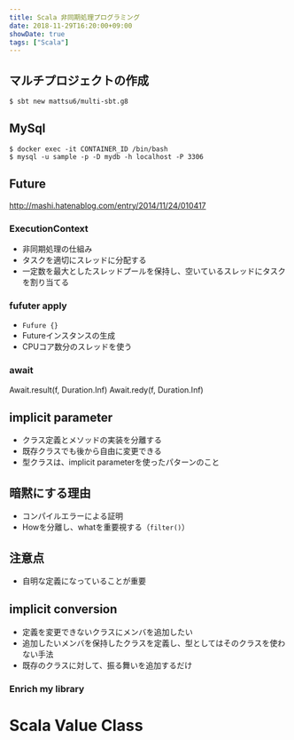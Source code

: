 ```yaml
---
title: Scala 非同期処理プログラミング
date: 2018-11-29T16:20:00+09:00
showDate: true
tags: ["Scala"]
---
```


## マルチプロジェクトの作成
```
$ sbt new mattsu6/multi-sbt.g8
```

## MySql
```
$ docker exec -it CONTAINER_ID /bin/bash
$ mysql -u sample -p -D mydb -h localhost -P 3306
```

## Future
http://mashi.hatenablog.com/entry/2014/11/24/010417

### ExecutionContext
- 非同期処理の仕組み
- タスクを適切にスレッドに分配する
- 一定数を最大としたスレッドプールを保持し、空いているスレッドにタスクを割り当てる

### fufuter apply
- `Fufure {}`
- Futureインスタンスの生成
- CPUコア数分のスレッドを使う

### await
Await.result(f, Duration.Inf)
Await.redy(f, Duration.Inf)

## implicit parameter
- クラス定義とメソッドの実装を分離する
- 既存クラスでも後から自由に変更できる
- 型クラスは、implicit parameterを使ったパターンのこと

## 暗黙にする理由
- コンパイルエラーによる証明
- Howを分離し、whatを重要視する（`filter()`）

## 注意点
- 自明な定義になっていることが重要

## implicit conversion
- 定義を変更できないクラスにメンバを追加したい
- 追加したいメンバを保持したクラスを定義し、型としてはそのクラスを使わない手法
- 既存のクラスに対して、振る舞いを追加するだけ

### Enrich my library

# Scala Value Class
